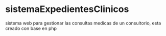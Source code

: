 # sistemaExpedientesClinicos
 sistema web para gestionar las consultas medicas de un consultorio, esta creado con base en php 
